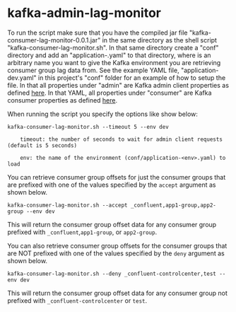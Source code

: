 # kafka-admin-lag-monitor
To run the script make sure that you have the compiled jar file "kafka-consumer-lag-monitor-0.0.1.jar" in the same 
directory as the shell script "kafka-consumer-lag-monitor.sh". In that same directory create a "conf" directory and add 
an "application-<env>.yaml" to that directory, where <env> is an arbitrary name you want to give the Kafka environment 
you are retrieving consumer group lag data from. See the example YAML file, "application-dev.yaml" in this project's 
"conf" folder for an example of how to setup the file.
In that all properties under "admin" are Kafka admin client properties as defined
[here](https://docs.confluent.io/platform/current/installation/configuration/admin-configs.html).
In that YAML, all properties under "consumer" are Kafka consumer properties as defined
[here](https://docs.confluent.io/platform/current/installation/configuration/consumer-configs.html).

When running the script you specify the options like show below:

```
kafka-consumer-lag-monitor.sh --timeout 5 --env dev

    timeout: the number of seconds to wait for admin client requests (default is 5 seconds)
    
    env: the name of the environment (conf/application-<env>.yaml) to load
```

You can retrieve consumer group offsets for just the consumer groups that are prefixed with one of the values specified 
by the `accept` argument as shown below.

```
kafka-consumer-lag-monitor.sh --accept _confluent,app1-group,app2-group --env dev
```

This will return the consumer group offset data for any consumer group prefixed with `_confluent`,`app1-group`, or 
`app2-group`.

You can also retrieve consumer group offsets for the consumer groups that are NOT prefixed with one of the values 
specified by the `deny` argument as shown below.

```
kafka-consumer-lag-monitor.sh --deny _confluent-controlcenter,test --env dev
```

This will return the consumer group offset data for any consumer group not prefixed with `_confluent-controlcenter` or
`test`.